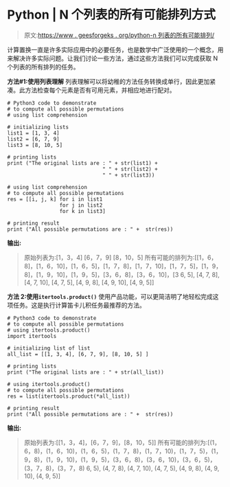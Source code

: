 # Python | N 个列表的所有可能排列方式

> 原文:[https://www . geesforgeks . org/python-n 列表的所有可能排列/](https://www.geeksforgeeks.org/python-all-possible-permutations-of-n-lists/)

计算置换一直是许多实际应用中的必要任务，也是数学中广泛使用的一个概念，用来解决许多实际问题。让我们讨论一些方法，通过这些方法我们可以完成获取 N 个列表的所有排列的任务。

**方法#1:使用列表理解**
列表理解可以将幼稚的方法任务转换成单行，因此更加紧凑。此方法检查每个元素是否有可用元素，并相应地进行配对。

```
# Python3 code to demonstrate 
# to compute all possible permutations
# using list comprehension 

# initializing lists
list1 = [1, 3, 4]
list2 = [6, 7, 9]
list3 = [8, 10, 5]

# printing lists 
print ("The original lists are : " + str(list1) +
                               " " + str(list2) + 
                               " " + str(list3))

# using list comprehension 
# to compute all possible permutations
res = [[i, j, k] for i in list1 
                 for j in list2
                 for k in list3]

# printing result
print ("All possible permutations are : " +  str(res))
```

**输出:**

> 原始列表为:[1，3，4] [6，7，9] [8，10，5]
> 所有可能的排列为:[[1，6，8]，[1，6，10]，[1，6，5]，[1，7，8]，[1，7，10]，[1，7，5]，[1，9，8]，[1，9，10]，[1，9，5]，[3，6，8]，[3，6，10]，[3 6, 5], [4, 7, 8], [4, 7, 10], [4, 7, 5], [4, 9, 8], [4, 9, 10], [4, 9, 5]]

**方法 2:使用`itertools.product()`**
使用产品功能，可以更简洁明了地轻松完成这项任务。这是执行计算笛卡儿积任务最推荐的方法。

```
# Python3 code to demonstrate 
# to compute all possible permutations
# using itertools.product() 
import itertools

# initializing list of list 
all_list = [[1, 3, 4], [6, 7, 9], [8, 10, 5] ]

# printing lists 
print ("The original lists are : " + str(all_list))

# using itertools.product()  
# to compute all possible permutations
res = list(itertools.product(*all_list))

# printing result
print ("All possible permutations are : " +  str(res))
```

**输出:**

> 原始列表为:[[1，3，4]，[6，7，9]，[8，10，5]]
> 所有可能的排列为:[(1，6，8)，(1，6，10)，(1，6，5)，(1，7，8)，(1，7，10)，(1，7，5)，(1，9，8)，(1，9，10)，(1，9，5)，(3，6，8)，(3，6，10)，(3，6，5)，(3，7，8)，(3，7，8) 6, 5), (4, 7, 8), (4, 7, 10), (4, 7, 5), (4, 9, 8), (4, 9, 10), (4, 9, 5)]